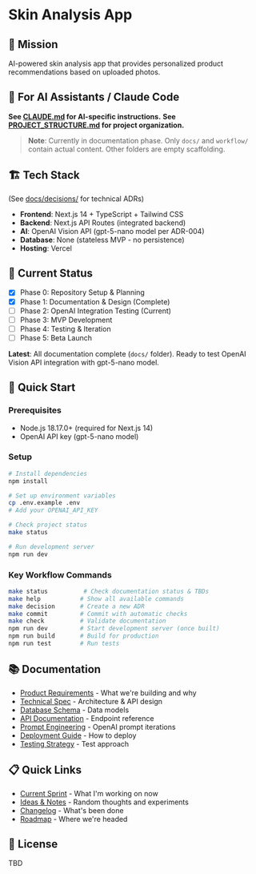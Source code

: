 # Skin Analysis App

## 🎯 Mission
AI-powered skin analysis app that provides personalized product recommendations based on uploaded photos.

## 📖 For AI Assistants / Claude Code
**See [CLAUDE.md](CLAUDE.md) for AI-specific instructions.**
**See [PROJECT_STRUCTURE.md](PROJECT_STRUCTURE.md) for project organization.**

> **Note**: Currently in documentation phase. Only `docs/` and `workflow/` contain actual content. Other folders are empty scaffolding.


## 🏗️ Tech Stack

(See [docs/decisions/](docs/decisions/) for technical ADRs)

- **Frontend**: Next.js 14 + TypeScript + Tailwind CSS
- **Backend**: Next.js API Routes (integrated backend)
- **AI**: OpenAI Vision API (gpt-5-nano model per ADR-004)
- **Database**: None (stateless MVP - no persistence)
- **Hosting**: Vercel


## 🔄 Current Status

- [x] Phase 0: Repository Setup & Planning
- [x] Phase 1: Documentation & Design (Complete)
- [ ] Phase 2: OpenAI Integration Testing (Current)
- [ ] Phase 3: MVP Development
- [ ] Phase 4: Testing & Iteration
- [ ] Phase 5: Beta Launch

**Latest**: All documentation complete (`docs/` folder). Ready to test OpenAI Vision API integration with gpt-5-nano model.


## 🚀 Quick Start

### Prerequisites

- Node.js 18.17.0+ (required for Next.js 14)
- OpenAI API key (gpt-5-nano model)

### Setup

```bash
# Install dependencies
npm install

# Set up environment variables
cp .env.example .env
# Add your OPENAI_API_KEY

# Check project status
make status

# Run development server
npm run dev
```

### Key Workflow Commands

```bash
make status          # Check documentation status & TBDs
make help           # Show all available commands
make decision       # Create a new ADR
make commit         # Commit with automatic checks
make check          # Validate documentation
npm run dev         # Start development server (once built)
npm run build       # Build for production
npm run test        # Run tests
```

## 📚 Documentation

- [Product Requirements](docs/01-prd.md) - What we're building and why
- [Technical Spec](docs/02-technical-spec.md) - Architecture & API design
- [Database Schema](docs/03-database-schema.md) - Data models
- [API Documentation](docs/04-api-documentation.md) - Endpoint reference
- [Prompt Engineering](docs/05-prompt-engineering.md) - OpenAI prompt iterations
- [Deployment Guide](docs/06-deployment.md) - How to deploy
- [Testing Strategy](docs/07-testing-strategy.md) - Test approach



## 📋 Quick Links

- [Current Sprint](TODO.md) - What I'm working on now
- [Ideas & Notes](NOTES.md) - Random thoughts and experiments
- [Changelog](CHANGELOG.md) - What's been done
- [Roadmap](planning/roadmap.md) - Where we're headed



## 📝 License

TBD

